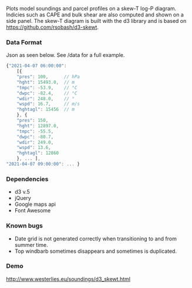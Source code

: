 Plots model soundings and parcel profiles on a skew-T log-P diagram. Indicies such as CAPE and bulk shear are also computed and shown on a side panel. The skew-T diagram is built with the d3 library and is based on https://github.com/rsobash/d3-skewt. 

### Data Format
Json as seen below. See /data for a full example.
```javascript
{"2021-04-07 06:00:00": 
    [{
    "pres": 100,      // hPa
    "hght": 15493.0,  // m
    "tmpc": -53.9,    // °C
    "dwpc": -82.4,    // °C
    "wdir": 248.0,    // °
    "wspd": 16.7,     // m/s
    "hghtagl": 15456  // m
    }, {
    "pres": 150, 
    "hght": 12897.0,
    "tmpc": -55.5,
    "dwpc": -80.7,
    "wdir": 249.0,
    "wspd": 13.6,
    "hghtagl": 12860
    }, ... ],
"2021-04-07 09:00:00": ... }
```

### Dependencies
- d3 v.5  
- jQuery  
- Google maps api
- Font Awesome  

### Known bugs
- Date grid is not generated correctly when transitioning to and from summer time.
- Top windbarb sometimes disappears and sometimes is duplicated.

### Demo
http://www.westerlies.eu/soundings/d3_skewt.html
